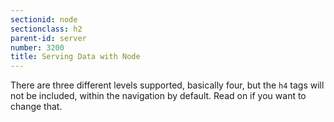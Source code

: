 ```yaml
---
sectionid: node
sectionclass: h2
parent-id: server
number: 3200
title: Serving Data with Node
---
```


There are three different levels supported, basically four, but the `h4` tags will not be included, within the navigation by default. Read on if you want to change that.

